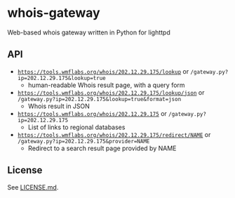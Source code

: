 # whois-gateway

Web-based whois gateway written in Python for lighttpd

## API

* <code>https://tools.wmflabs.org/whois/202.12.29.175/lookup</code> or <code>/gateway.py?ip=202.12.29.175&lookup=true</code>
  * human-readable Whois result page, with a query form
* <code>https://tools.wmflabs.org/whois/202.12.29.175/lookup/json</code> or <code>/gateway.py?ip=202.12.29.175&lookup=true&format=json</code>
  * Whois result in JSON
* <code>https://tools.wmflabs.org/whois/202.12.29.175</code> or <code>/gateway.py?ip=202.12.29.175</code>
  * List of links to regional databases
* <code>https://tools.wmflabs.org/whois/202.12.29.175/redirect/NAME</code> or <code>/gateway.py?ip=202.12.29.175&provider=NAME</code>
  * Redirect to a search result page provided by NAME

## License

See [LICENSE.md](https://github.com/whym/whois-gateway/blob/master/LICENSE.md).
